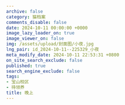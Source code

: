 ```yaml
---
archive: false
category: 猫档案
comments_disable: false
date: 2024-10-11 00:00:00 +0000
image_lazy_loader_on: true
image_viewer_on: false
img: /assets/upload/封面图/小夜.jpg
lng_pair: id_2024-10-11--225329_小夜
meta_modify_date: 2024-10-11 22:53:31 +0800
on_site_search_exclude: false
published: true
search_engine_exclude: false
tags:
- 宝山校区
- 待领养
title: 晚上
---
```

